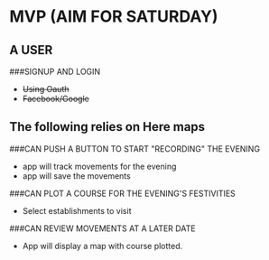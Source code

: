 MVP (AIM FOR SATURDAY)
===

A USER
------

###SIGNUP AND LOGIN
* <s>Using Oauth</s>
* <s>Facebook/Google</s>


The following relies on Here maps
-----------------------------------

###CAN PUSH A BUTTON TO START "RECORDING" THE EVENING
* app will track movements for the evening
* app will save the movements

###CAN PLOT A COURSE FOR THE EVENING'S FESTIVITIES
* Select establishments to visit 

###CAN REVIEW MOVEMENTS AT A LATER DATE
* App will display a map with course plotted.


